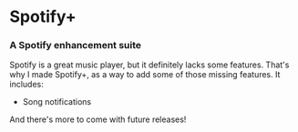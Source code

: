# Spotify+
### A Spotify enhancement suite

Spotify is a great music player, but it definitely
lacks some features. That's why I made Spotify+, as a way to add
some of those missing features. It includes:
- Song notifications

And there's more to come with future releases!